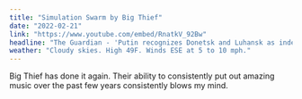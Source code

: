 ```yaml
---
title: "Simulation Swarm by Big Thief"
date: "2022-02-21"
link: "https://www.youtube.com/embed/RnatkV_92Bw"
headline: "The Guardian - 'Putin recognizes Donetsk and Luhansk as independent states'"
weather: "Cloudy skies. High 49F. Winds ESE at 5 to 10 mph."
---
```


Big Thief has done it again. Their ability to consistently put out amazing music over the past few years consistently blows my mind.
